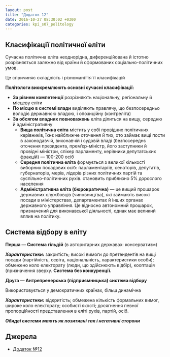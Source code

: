 ```yaml
---
layout: post
title: "Додаток 12"
date: 2016-10-27 08:30:02 +0300
categories: kpi_s07_politology
--- 
```


## Класифікації політичної еліти

Сучасна політична еліта неоднорідна, диференційована й істотно розрізняється залежно від країни й сформованих соціально-політичних умов.

Це спричиняє складність і різноманіття її класифікацій

**Політологи виокремлюють основні сучасні класифікації:**

* **За рівнем компетенції** розрізняють національну, регіональну й місцеву еліти
* **По місцю в системі влади** виділяють правлячу, що безпосередньо володіє державною владою, і опозиційну (контреліта)
* **За обсягом владних повноважень** еліта ділиться на вищу, середню й адміністративну
  * **Вища політична еліта** містить у собі провідних політичних керівників, їхнє найближче оточення й тих, хто займає вищі пости в законодавчій, виконавчій і судовій владі (безпосереднє оточення президента, прем’єр-міністр, його заступники й провідні міністри, спікер парламенту, керівники депутатських фракцій) — 100-200 осіб
  * **Середня політична еліта** формується з великої кількості виборних посадових осіб: парламентаріїв, сенаторів, депутатів, губернаторів, мерів, лідерів різних політичних партій та суспільно-політичних рухів. становить приблизно 5% дорослого населення
  * **Адміністративна еліта (бюрократична)** — це вищий прошарок державних службовців (чиновництва), які займають високі посади в міністерствах, департаментах й інших органах державного управління. Це відносно автономний прошарок, призначений для виконавської діяльності, однак має великий вплив на політику.

## Система відбору в еліту

**Перша — Система гільдій** (в авторитарних державах: консерватизм)

***Характеристики:*** закритість; високі вимоги до претендентів на вищі посади (партійність, освіта, національність, характеристики особи); обмежено коло електорату (люди, що здійснюють відбір), кооптація (призначення зверху. **Система без конкуренції.**

**Друга — Антрепренерська (підприємницька) система відбору**

Використовується у демократичних країнах, більш динамічна

***Характеристики:*** відкритість; обмежена кількість формальних вимог, широке коло електорату; особисті якості; досягнення певної пропорційності представлення в еліті рухів, партій, осіб.

***Обидві системи мають як позитивні так і негативні сторони***

## Джерела

- [Додаток №12](https://pp.vk.me/c636120/v636120152/2ecbc/DiQ2tvsFRNY.jpg)
